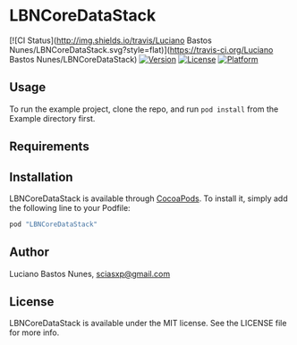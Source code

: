 # LBNCoreDataStack

[![CI Status](http://img.shields.io/travis/Luciano Bastos Nunes/LBNCoreDataStack.svg?style=flat)](https://travis-ci.org/Luciano Bastos Nunes/LBNCoreDataStack)
[![Version](https://img.shields.io/cocoapods/v/LBNCoreDataStack.svg?style=flat)](http://cocoapods.org/pods/LBNCoreDataStack)
[![License](https://img.shields.io/cocoapods/l/LBNCoreDataStack.svg?style=flat)](http://cocoapods.org/pods/LBNCoreDataStack)
[![Platform](https://img.shields.io/cocoapods/p/LBNCoreDataStack.svg?style=flat)](http://cocoapods.org/pods/LBNCoreDataStack)

## Usage

To run the example project, clone the repo, and run `pod install` from the Example directory first.

## Requirements

## Installation

LBNCoreDataStack is available through [CocoaPods](http://cocoapods.org). To install
it, simply add the following line to your Podfile:

```ruby
pod "LBNCoreDataStack"
```

## Author

Luciano Bastos Nunes, sciasxp@gmail.com

## License

LBNCoreDataStack is available under the MIT license. See the LICENSE file for more info.
